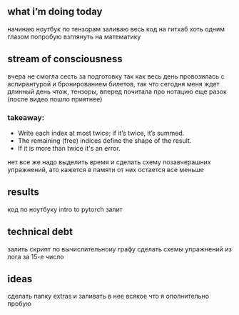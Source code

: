 ## what i’m doing today
начинаю ноутбук по тензорам
заливаю весь код на гитхаб
хоть одним глазом попробую взглянуть на математику

## stream of consciousness
вчера не смогла сесть за подготовку так как весь день провозилась с аспирантурой и бронированием билетов, так что сегодня меня ждет длинный день
чтож, тензоры, вперед
почитала про нотацию еще разок (после видео пошло приятнее)
### takeaway: 
- Write each index at most twice; if it’s twice, it’s summed. 
- The remaining (free) indices define the shape of the result. 
- If it is more than twice it's an error. 

нет все же надо выделить время и сделать схему позавчерашних упражнений, ато кажется в памяти от них остается все меньше
## results
код по ноутбуку intro to pytorch залит

## technical debt
залить скрипт по вычислительноиу графу 
сделать схемы упражнений из лога за 15-е число

## ideas
сделать папку extras и заливать в нее всякое что я ополнительно пробую
